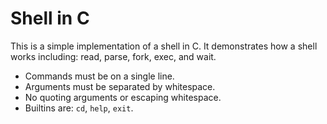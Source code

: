 Shell in C
===
This is a simple implementation of a shell in C. It demonstrates how a shell works including: read, parse, fork, exec, and wait.
* Commands must be on a single line.
* Arguments must be separated by whitespace.
* No quoting arguments or escaping whitespace.
* Builtins are: `cd`, `help`, `exit`.

